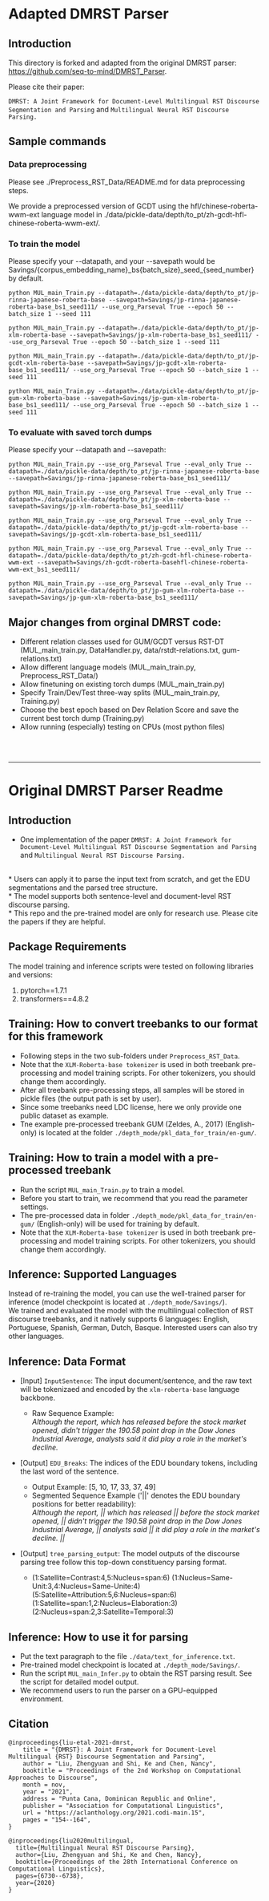 # Adapted DMRST Parser

## Introduction

This directory is forked and adapted from the original DMRST parser: https://github.com/seq-to-mind/DMRST_Parser.

Please cite their paper:

`DMRST: A Joint Framework for Document-Level Multilingual RST Discourse Segmentation and Parsing` and `Multilingual Neural RST Discourse Parsing.`


## Sample commands

### Data preprocessing
Please see ./Preprocess_RST_Data/README.md for data preprocessing steps.

We provide a preprocessed version of GCDT using the hfl/chinese-roberta-wwm-ext language model in  ./data/pickle-data/depth/to_pt/zh-gcdt-hfl-chinese-roberta-wwm-ext/.


### To train the model

Please specify your --datapath, and your --savepath would be Savings/{corpus\_embedding\_name}\_bs{batch\_size}\_seed\_{seed_number} by default.

`python MUL_main_Train.py --datapath=./data/pickle-data/depth/to_pt/jp-rinna-japanese-roberta-base --savepath=Savings/jp-rinna-japanese-roberta-base_bs1_seed111/ --use_org_Parseval True --epoch 50 --batch_size 1 --seed 111`

`python MUL_main_Train.py --datapath=./data/pickle-data/depth/to_pt/jp-xlm-roberta-base --savepath=Savings/jp-xlm-roberta-base_bs1_seed111/ --use_org_Parseval True --epoch 50 --batch_size 1 --seed 111`

`python MUL_main_Train.py --datapath=./data/pickle-data/depth/to_pt/jp-gcdt-xlm-roberta-base --savepath=Savings/jp-gcdt-xlm-roberta-base_bs1_seed111/ --use_org_Parseval True --epoch 50 --batch_size 1 --seed 111`

`python MUL_main_Train.py --datapath=./data/pickle-data/depth/to_pt/jp-gum-xlm-roberta-base --savepath=Savings/jp-gum-xlm-roberta-base_bs1_seed111/ --use_org_Parseval True --epoch 50 --batch_size 1 --seed 111`

### To evaluate with saved torch dumps

Please specify your --datapath and --savepath:

`python MUL_main_Train.py --use_org_Parseval True --eval_only True --datapath=./data/pickle-data/depth/to_pt/jp-rinna-japanese-roberta-base --savepath=Savings/jp-rinna-japanese-roberta-base_bs1_seed111/`

`python MUL_main_Train.py --use_org_Parseval True --eval_only True --datapath=./data/pickle-data/depth/to_pt/jp-xlm-roberta-base --savepath=Savings/jp-xlm-roberta-base_bs1_seed111/`

`python MUL_main_Train.py --use_org_Parseval True --eval_only True --datapath=./data/pickle-data/depth/to_pt/jp-gcdt-xlm-roberta-base --savepath=Savings/jp-gcdt-xlm-roberta-base_bs1_seed111/`

`python MUL_main_Train.py --use_org_Parseval True --eval_only True --datapath=./data/pickle-data/depth/to_pt/zh-gcdt-hfl-chinese-roberta-wwm-ext --savepath=Savings/zh-gcdt-roberta-basehfl-chinese-roberta-wwm-ext_bs1_seed111/`

`python MUL_main_Train.py --use_org_Parseval True --eval_only True --datapath=./data/pickle-data/depth/to_pt/jp-gum-xlm-roberta-base --savepath=Savings/jp-gum-xlm-roberta-base_bs1_seed111/`

## Major changes from orginal DMRST code:

- Different relation classes used for GUM/GCDT versus RST-DT (MUL_main_train.py, DataHandler.py, data/rstdt-relations.txt, gum-relations.txt)
- Allow different language models (MUL_main_train.py, Preprocess_RST_Data/)
- Allow finetuning on existing torch dumps (MUL_main_train.py)
- Specify Train/Dev/Test three-way splits (MUL_main_train.py, Training.py)
- Choose the best epoch based on Dev Relation Score and save the current best torch dump (Training.py)
- Allow running (especially) testing on CPUs (most python files)
 


<br>
<br>
<hr>

# Original DMRST Parser Readme

## Introduction
* One implementation of the paper `DMRST: A Joint Framework for Document-Level Multilingual RST Discourse Segmentation and Parsing` and `Multilingual Neural RST Discourse Parsing.`
 <br>
* Users can apply it to parse the input text from scratch, and get the EDU segmentations and the parsed tree structure. <br>
* The model supports both sentence-level and document-level RST discourse parsing. <br>
* This repo and the pre-trained model are only for research use. Please cite the papers if they are helpful. <br>

## Package Requirements
The model training and inference scripts were tested on following libraries and versions:
1. pytorch==1.7.1
2. transformers==4.8.2

## Training: How to convert treebanks to our format for this framework
* Following steps in the two sub-folders under `Preprocess_RST_Data`.
* Note that the `XLM-Roberta-base tokenizer` is used in both treebank pre-processing and model training scripts. For other tokenizers, you should change them accordingly.
* After all treebank pre-processing steps, all samples will be stored in pickle files (the output path is set by user).
* Since some treebanks need LDC license, here we only provide one public dataset as example.
* Tne example pre-processed treebank GUM (Zeldes, A., 2017) (English-only) is located at the folder `./depth_mode/pkl_data_for_train/en-gum/`.

## Training: How to train a model with a pre-processed treebank
* Run the script `MUL_main_Train.py` to train a model.  
* Before you start to train, we recommend that you read the parameter settings. 
* The pre-processed data in folder `./depth_mode/pkl_data_for_train/en-gum/` (English-only) will be used for training by default.
* Note that the `XLM-Roberta-base tokenizer` is used in both treebank pre-processing and model training scripts. For other tokenizers, you should change them accordingly.

## Inference: Supported Languages
Instead of re-training the model, you can use the well-trained parser for inference (model checkpoint is located at `./depth_mode/Savings/`). <br>
We trained and evaluated the model with the multilingual collection of RST discourse treebanks, and it natively supports 6 languages: English, Portuguese, Spanish, German, Dutch, Basque. Interested users can also try other languages.

## Inference: Data Format
* [Input] `InputSentence`: The input document/sentence, and the raw text will be tokenizaed and encoded by the `xlm-roberta-base` language backbone. <br>
    * Raw Sequence Example: <br>
    *Although the report, which has released before the stock market opened, didn't trigger the 190.58 point drop in the Dow Jones Industrial Average, analysts said it did play a role in the market's decline.* <br>

* [Output] `EDU_Breaks`: The indices of the EDU boundary tokens, including the last word of the sentence. <br>
    * Output Example: [5, 10, 17, 33, 37, 49] <br>
    * Segmented Sequence Example ('||' denotes the EDU boundary positions for better readability):  <br>
    *Although the report, || which has released || before the stock market opened, || didn't trigger the 190.58 point drop in the Dow Jones Industrial Average, || analysts said || it did play a role in the market's decline. ||* <br>

* [Output] `tree_parsing_output`: The model outputs of the discourse parsing tree follow this top-down constituency parsing format. <br>
   * (1:Satellite=Contrast:4,5:Nucleus=span:6) (1:Nucleus=Same-Unit:3,4:Nucleus=Same-Unite:4) (5:Satellite=Attribution:5,6:Nucleus=span:6) (1:Satellite=span:1,2:Nucleus=Elaboration:3) (2:Nucleus=span:2,3:Satellite=Temporal:3) <br>

## Inference: How to use it for parsing
* Put the text paragraph to the file `./data/text_for_inference.txt`. <br>
* Pre-trained model checkpoint is located at `./depth_mode/Savings/`. <br>
* Run the script `MUL_main_Infer.py` to obtain the RST parsing result. See the script for detailed model output. <br>
* We recommend users to run the parser on a GPU-equipped environment. <br>

## Citation
```
@inproceedings{liu-etal-2021-dmrst,
    title = "{DMRST}: A Joint Framework for Document-Level Multilingual {RST} Discourse Segmentation and Parsing",
    author = "Liu, Zhengyuan and Shi, Ke and Chen, Nancy",
    booktitle = "Proceedings of the 2nd Workshop on Computational Approaches to Discourse",
    month = nov,
    year = "2021",
    address = "Punta Cana, Dominican Republic and Online",
    publisher = "Association for Computational Linguistics",
    url = "https://aclanthology.org/2021.codi-main.15",
    pages = "154--164",
}
```
```
@inproceedings{liu2020multilingual,
  title={Multilingual Neural RST Discourse Parsing},
  author={Liu, Zhengyuan and Shi, Ke and Chen, Nancy},
  booktitle={Proceedings of the 28th International Conference on Computational Linguistics},
  pages={6730--6738},
  year={2020}
}
```

